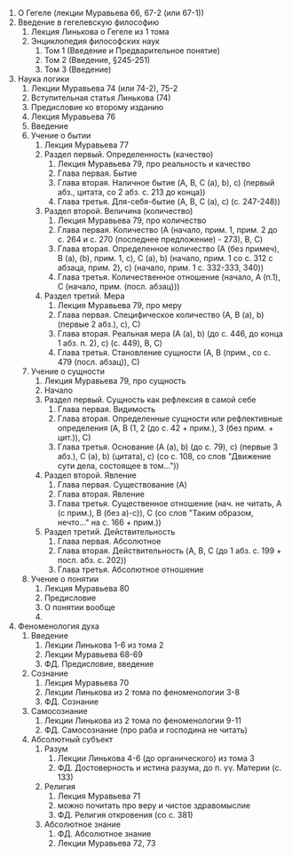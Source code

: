 1. О Гегеле (лекции Муравьева 66, 67-2 (или 67-1))
2. Введение в гегелевскую философию
	1. Лекция Линькова о Гегеле из 1 тома
	2. Энциклопедия философских наук
		1. Том 1 (Введение и Предварительное понятие)
		2. Том 2 (Введение, §245-251)
		3. Том 3 (Введение)
3. Наука логики
	1. Лекции Муравьева 74 (или 74-2), 75-2
	2. Вступительная статья Линькова (74)
	3. Предисловие ко второму изданию
	4. Лекция Муравьева 76
	5. Введение
	6. Учение о бытии
		1. Лекция Муравьева 77
		2. Раздел первый. Определенность (качество)
			1. Лекция Муравьева 79, про реальность и качество
			2. Глава первая. Бытие
			3. Глава вторая. Наличное бытие (A, B, C (a), b), c) (первый абз., цитата, со  2 абз. с. 213 до конца))
			4. Глава третья. Для-себя-бытие (A, B, C (a), c) (с. 247-248))
		3. Раздел второй. Величина (количество)
			1. Лекция Муравьева 79, про количество
			2. Глава первая. Количество (A (начало, прим. 1, прим. 2 до с. 264 и с. 270 (последнее предложение) - 273), B, C)
			3. Глава вторая. Определенное количество (А (без примеч), B (а), (b), прим. 1, c), C (a), b) (начало, прим. 1 со с. 312 с абзаца, прим. 2), с) (начало, прим. 1 с. 332-333, 340))
			4. Глава третья. Количественное отношение (начало, А (п.1), С (начало, прим. (посл. абзац)))
		4. Раздел третий. Мера
			1. Лекция Муравьева 79, про меру
			2. Глава первая. Специфическое количество (А, B (a), b) (первые 2 абз.), c), C)
			3. Глава вторая. Реальная мера (А (a), b) (до с. 446, до конца 1 абз. п. 2), c) (с. 449), B, C)
			4. Глава третья. Становление сущности (А, B (прим., со с. 479 (посл. абзац)), С)
	7. Учение о сущности
		1. Лекция Муравьева 79, про сущность
		2. Начало
		3. Раздел первый. Сущность как рефлексия в самой себе
			1. Глава первая. Видимость
			2. Глава вторая. Определенные сущности или рефлективные определения (A, B (1, 2 (до с. 42 + прим.), 3 (без прим. + цит.)), C)
			3. Глава третья. Основание (A (a), b) (до с. 79), с) (первые 3 абз.), C (a), b) (цитата), c) (со с. 108, со слов "Движение сути дела, состоящее в том..."))
		4. Раздел второй. Явление
			1. Глава первая. Существование (A)
			2. Глава вторая. Явление
			3. Глава третья. Существенное отношение (нач. не читать, А (с прим.), B (без a)-c)), С (со слов "Таким образом, нечто..." на с. 166 + прим.))
		5. Раздел третий. Действительность
			1. Глава первая. Абсолютное
			2. Глава вторая. Действительность (A, B, C (до 1 абз. с. 199 + посл. абз. с. 202))
			3. Глава третья. Абсолютное отношение
	8. Учение о понятии
		1. Лекция Муравьева 80
		2. Предисловие
		3. О понятии вообще
		4. 
4. Феноменология духа
	1. Введение
		1. Лекции Линькова 1-6 из тома 2
		2. Лекции Муравьева 68-69
		3. ФД. Предисловие, введение
	2. Сознание
		1. Лекция Муравьева 70
		2. Лекции Линькова из 2 тома по феноменологии 3-8
		3. ФД. Сознание
	3. Самосознание
		1. Лекции Линькова из 2 тома по феноменологии 9-11
		2. ФД. Самосознание (про раба и господина не читать)
	4. Абсолютный субъект
		1. Разум
			1. Лекции Линькова 4-6 (до органического) из тома 3
			2. ФД. Достоверность и истина разума, до п. γγ. Материи (с. 133)
		2. Религия
			1. Лекция Муравьева 71
			2. можно почитать про веру и чистое здравомыслие
			3. ФД. Религия откровения (со с. 381)
		3. Абсолютное знание
			1. ФД. Абсолютное знание
			2. Лекции Муравьева 72, 73 
